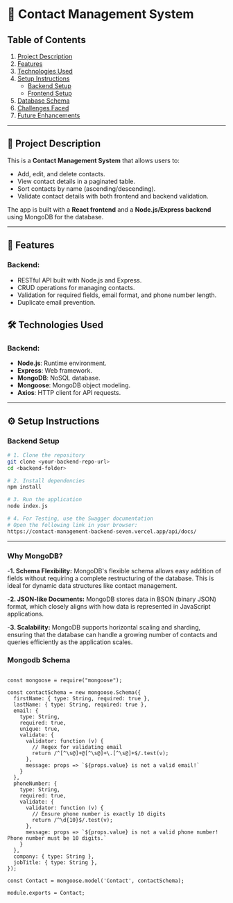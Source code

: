 # 🚀 Contact Management System

## Table of Contents
1. [Project Description](#project-description)
2. [Features](#features)
3. [Technologies Used](#technologies-used)
4. [Setup Instructions](#setup-instructions)
   - [Backend Setup](#backend-setup)
   - [Frontend Setup](#frontend-setup)
5. [Database Schema](#database-schema)
6. [Challenges Faced](#challenges-faced)
7. [Future Enhancements](#future-enhancements)

---

## 📖 Project Description

This is a **Contact Management System** that allows users to:
- Add, edit, and delete contacts.
- View contact details in a paginated table.
- Sort contacts by name (ascending/descending).
- Validate contact details with both frontend and backend validation.

The app is built with a **React frontend** and a **Node.js/Express backend** using MongoDB for the database.

---

## 🎯 Features

### Backend:
- RESTful API built with Node.js and Express.
- CRUD operations for managing contacts.
- Validation for required fields, email format, and phone number length.
- Duplicate email prevention.

## 🛠️ Technologies Used

### Backend:
- **Node.js**: Runtime environment.
- **Express**: Web framework.
- **MongoDB**: NoSQL database.
- **Mongoose**: MongoDB object modeling.
- **Axios**: HTTP client for API requests.


---

## ⚙️ Setup Instructions

### Backend Setup

```bash
# 1. Clone the repository
git clone <your-backend-repo-url>
cd <backend-folder>

# 2. Install dependencies
npm install

# 3. Run the application
node index.js

# 4. For Testing, use the Swagger documentation
# Open the following link in your browser:
https://contact-management-backend-seven.vercel.app/api/docs/
```
---
### Why MongoDB?
-**1. Schema Flexibility:**
MongoDB's flexible schema allows easy addition of fields without requiring a complete restructuring of the database. This is ideal for dynamic data structures like contact management.

-**2. JSON-like Documents:**
MongoDB stores data in BSON (binary JSON) format, which closely aligns with how data is represented in JavaScript applications. 

-**3. Scalability:**
MongoDB supports horizontal scaling and sharding, ensuring that the database can handle a growing number of contacts and queries efficiently as the application scales.

### Mongodb Schema
```bashconst mongoose = require('mongoose');

const mongoose = require("mongoose");

const contactSchema = new mongoose.Schema({
  firstName: { type: String, required: true },
  lastName: { type: String, required: true },
  email: { 
    type: String, 
    required: true, 
    unique: true,
    validate: {
      validator: function (v) {
        // Regex for validating email
        return /^[^\s@]+@[^\s@]+\.[^\s@]+$/.test(v);
      },
      message: props => `${props.value} is not a valid email!`
    }
  },
  phoneNumber: { 
    type: String, 
    required: true,
    validate: {
      validator: function (v) {
        // Ensure phone number is exactly 10 digits
        return /^\d{10}$/.test(v);
      },
      message: props => `${props.value} is not a valid phone number! Phone number must be 10 digits.`
    }
  },
  company: { type: String },
  jobTitle: { type: String },
});

const Contact = mongoose.model('Contact', contactSchema);

module.exports = Contact;



```
